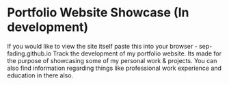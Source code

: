 # Portfolio Website Showcase (In development)

If you would like to view the site itself paste this into your browser - sep-fading.github.io
Track the development of my portfolio website.
Its made for the purpose of showcasing some of my personal work & projects.
You can also find information regarding things like professional work experience and education in there also.

